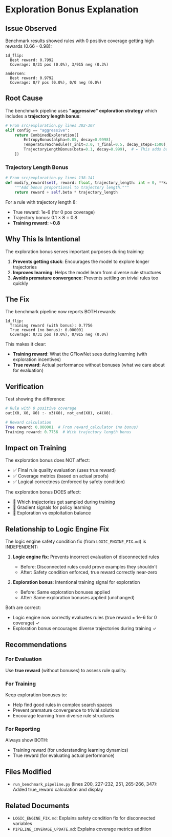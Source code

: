 # Exploration Bonus Explanation

## Issue Observed

Benchmark results showed rules with 0 positive coverage getting high rewards (0.66 - 0.98):

```
1d_flip:
  Best reward: 0.7992
  Coverage: 0/31 pos (0.0%), 3/915 neg (0.3%)

andersen:
  Best reward: 0.9792
  Coverage: 0/7 pos (0.0%), 0/0 neg (0.0%)
```

## Root Cause

The benchmark pipeline uses **"aggressive" exploration strategy** which includes a **trajectory length bonus**:

```python
# From src/exploration.py lines 302-307
elif config == "aggressive":
    return CombinedExploration([
        EntropyBonus(alpha=0.05, decay=0.9998),
        TemperatureSchedule(T_init=3.0, T_final=0.5, decay_steps=1500),
        TrajectoryLengthBonus(beta=0.1, decay=0.999),  # ← This adds bonus!
    ])
```

### Trajectory Length Bonus

```python
# From src/exploration.py lines 138-141
def modify_reward(self, reward: float, trajectory_length: int = 0, **kwargs) -> float:
    """Add bonus proportional to trajectory length."""
    return reward + self.beta * trajectory_length
```

For a rule with trajectory length 8:
- True reward: 1e-6 (for 0 pos coverage)
- Trajectory bonus: 0.1 × 8 = 0.8
- **Training reward: ~0.8**

## Why This Is Intentional

The exploration bonus serves important purposes during training:

1. **Prevents getting stuck**: Encourages the model to explore longer trajectories
2. **Improves learning**: Helps the model learn from diverse rule structures
3. **Avoids premature convergence**: Prevents settling on trivial rules too quickly

## The Fix

The benchmark pipeline now reports BOTH rewards:

```
1d_flip:
  Training reward (with bonus): 0.7756
  True reward (no bonus): 0.000001
  Coverage: 0/31 pos (0.0%), 0/915 neg (0.0%)
```

This makes it clear:
- **Training reward**: What the GFlowNet sees during learning (with exploration incentives)
- **True reward**: Actual performance without bonuses (what we care about for evaluation)

## Verification

Test showing the difference:

```python
# Rule with 0 positive coverage
out(X0, X0, X0) :- x3(X0), not_end(X0), c4(X0).

# Reward calculation
True reward: 0.000001  # From reward_calculator (no bonus)
Training reward: 0.7756  # With trajectory length bonus
```

## Impact on Training

The exploration bonus does NOT affect:
- ✅ Final rule quality evaluation (uses true reward)
- ✅ Coverage metrics (based on actual proofs)
- ✅ Logical correctness (enforced by safety condition)

The exploration bonus DOES affect:
- 🔄 Which trajectories get sampled during training
- 🔄 Gradient signals for policy learning
- 🔄 Exploration vs exploitation balance

## Relationship to Logic Engine Fix

The logic engine safety condition fix (from `LOGIC_ENGINE_FIX.md`) is INDEPENDENT:

1. **Logic engine fix**: Prevents incorrect evaluation of disconnected rules
   - Before: Disconnected rules could prove examples they shouldn't
   - After: Safety condition enforced, true reward correctly near-zero

2. **Exploration bonus**: Intentional training signal for exploration
   - Before: Same exploration bonuses applied
   - After: Same exploration bonuses applied (unchanged)

Both are correct:
- Logic engine now correctly evaluates rules (true reward = 1e-6 for 0 coverage) ✓
- Exploration bonus encourages diverse trajectories during training ✓

## Recommendations

### For Evaluation
Use **true reward** (without bonuses) to assess rule quality.

### For Training
Keep exploration bonuses to:
- Help find good rules in complex search spaces
- Prevent premature convergence to trivial solutions
- Encourage learning from diverse rule structures

### For Reporting
Always show BOTH:
- Training reward (for understanding learning dynamics)
- True reward (for evaluating actual performance)

## Files Modified

- `run_benchmark_pipeline.py` (lines 200, 227-232, 251, 265-266, 347): Added true_reward calculation and display

## Related Documents

- `LOGIC_ENGINE_FIX.md`: Explains safety condition fix for disconnected variables
- `PIPELINE_COVERAGE_UPDATE.md`: Explains coverage metrics addition
